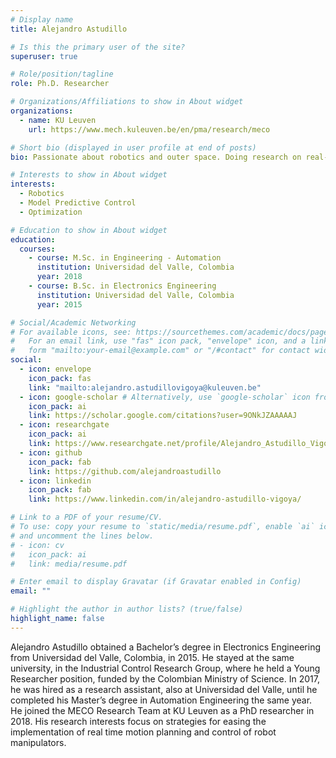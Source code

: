 ```yaml
---
# Display name
title: Alejandro Astudillo

# Is this the primary user of the site?
superuser: true

# Role/position/tagline
role: Ph.D. Researcher

# Organizations/Affiliations to show in About widget
organizations:
  - name: KU Leuven
    url: https://www.mech.kuleuven.be/en/pma/research/meco

# Short bio (displayed in user profile at end of posts)
bio: Passionate about robotics and outer space. Doing research on real-time motion planning and fast model predictive control for robots. Other research topics include execution of control and estimation algorithms on a smartphone-based flight controller for a quadrotor.

# Interests to show in About widget
interests:
  - Robotics
  - Model Predictive Control
  - Optimization

# Education to show in About widget
education:
  courses:
    - course: M.Sc. in Engineering - Automation
      institution: Universidad del Valle, Colombia
      year: 2018
    - course: B.Sc. in Electronics Engineering
      institution: Universidad del Valle, Colombia
      year: 2015

# Social/Academic Networking
# For available icons, see: https://sourcethemes.com/academic/docs/page-builder/#icons
#   For an email link, use "fas" icon pack, "envelope" icon, and a link in the
#   form "mailto:your-email@example.com" or "/#contact" for contact widget.
social:
  - icon: envelope
    icon_pack: fas
    link: "mailto:alejandro.astudillovigoya@kuleuven.be"
  - icon: google-scholar # Alternatively, use `google-scholar` icon from `ai` icon pack
    icon_pack: ai
    link: https://scholar.google.com/citations?user=9ONkJZAAAAAJ
  - icon: researchgate
    icon_pack: ai
    link: https://www.researchgate.net/profile/Alejandro_Astudillo_Vigoya
  - icon: github
    icon_pack: fab
    link: https://github.com/alejandroastudillo
  - icon: linkedin
    icon_pack: fab
    link: https://www.linkedin.com/in/alejandro-astudillo-vigoya/

# Link to a PDF of your resume/CV.
# To use: copy your resume to `static/media/resume.pdf`, enable `ai` icons in `params.toml`,
# and uncomment the lines below.
# - icon: cv
#   icon_pack: ai
#   link: media/resume.pdf

# Enter email to display Gravatar (if Gravatar enabled in Config)
email: ""

# Highlight the author in author lists? (true/false)
highlight_name: false
---
```


Alejandro Astudillo obtained a Bachelor’s degree in Electronics Engineering from Universidad del Valle, Colombia, in 2015. He stayed at the same university, in the Industrial Control Research Group, where he held a Young Researcher position, funded by the Colombian Ministry of Science. In 2017, he was hired as a research assistant, also at Universidad del Valle, until he completed his Master’s degree in Automation Engineering the same year. He joined the MECO Research Team at KU Leuven as a PhD researcher in 2018. His research interests focus on strategies for easing the implementation of real time motion planning and control of robot manipulators.

<!-- {{< icon name="download" pack="fas" >}} Download my {{< staticref "media/demo_resume.pdf" "newtab" >}}resumé{{< /staticref >}}. -->
